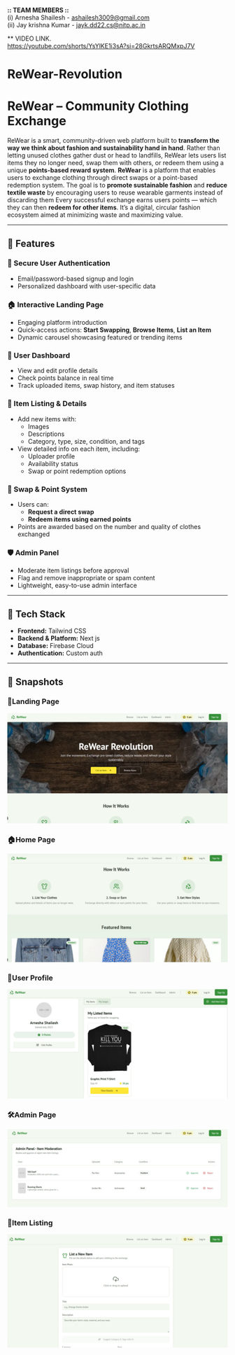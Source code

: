 **:: TEAM MEMBERS ::** <br>
(i) Arnesha Shailesh - ashailesh3009@gmail.com <br>
(ii) Jay krishna Kumar - jayk.dd22.cs@nitp.ac.in <br>

** VIDEO LINK. <br>
https://youtube.com/shorts/YsYlKE1i3sA?si=28GkrtsARQMxpJ7V

# ReWear-Revolution
<h1>ReWear – Community Clothing Exchange</h1>

ReWear is a smart, community-driven web platform built to **transform the way we think about fashion and sustainability hand in hand**. Rather than letting unused clothes gather dust or head to landfills, ReWear lets users list items they no longer need, swap them with others, or redeem them using a unique **points-based reward system**.
**ReWear** is a platform that enables users to exchange clothing through direct swaps or a point-based redemption system. The goal is to **promote sustainable fashion** and **reduce textile waste** by encouraging users to reuse wearable garments instead of discarding them
Every successful exchange earns users points — which they can then **redeem for other items**. It’s a digital, circular fashion ecosystem aimed at minimizing waste and maximizing value.

---

## 🌟 Features 

### 🔐 Secure User Authentication
- Email/password-based signup and login
- Personalized dashboard with user-specific data

### 🏠 Interactive Landing Page
- Engaging platform introduction
- Quick-access actions: **Start Swapping**, **Browse Items**, **List an Item**
- Dynamic carousel showcasing featured or trending items

### 👤 User Dashboard
- View and edit profile details
- Check points balance in real time
- Track uploaded items, swap history, and item statuses

### 👗 Item Listing & Details
- Add new items with:
  - Images
  - Descriptions
  - Category, type, size, condition, and tags
- View detailed info on each item, including:
  - Uploader profile
  - Availability status
  - Swap or point redemption options

### 🔄 Swap & Point System
- Users can:
  - **Request a direct swap**
  - **Redeem items using earned points**
- Points are awarded based on the number and quality of clothes exchanged

### 🛡️ Admin Panel
- Moderate item listings before approval
- Flag and remove inappropriate or spam content
- Lightweight, easy-to-use admin interface

---

## 🧰 Tech Stack

- **Frontend:** Tailwind CSS
- **Backend & Platform:** Next js
- **Database:** Firebase Cloud
- **Authentication:** Custom auth 

---
## 📸 Snapshots

### 🚀Landing Page

![Landing Page](https://github.com/ARNESHA-1/ReWear-Revolution/blob/e758bf05b56a58dc721c7849985a5e85f11b6ce9/landing.png)
### 🏠Home Page
![Home Page](https://github.com/ARNESHA-1/ReWear-Revolution/blob/b5f1e146f3fb2463716c6b10b2bf6dcefed497e4/home.jpeg
)
### 👤User Profile
![User Profile](https://github.com/ARNESHA-1/ReWear-Revolution/blob/fd5408e0ac1298b4f9d55923bbd3a2602fd4f242/img1.jpeg)
### 🛠️Admin Page
![Admin view](https://github.com/ARNESHA-1/ReWear-Revolution/blob/b5f1e146f3fb2463716c6b10b2bf6dcefed497e4/admin.jpeg)
### 🧾Item Listing
![Listing Items](https://github.com/ARNESHA-1/ReWear-Revolution/blob/b5f1e146f3fb2463716c6b10b2bf6dcefed497e4/listing_item.jpeg)




